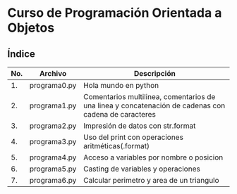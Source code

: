 # Curso de Programación Orientada a Objetos

## Índice

|No.|Archivo|Descripción|
|--|--|--|
|1.|programa0.py|Hola mundo en python|
|2.|programa1.py|Comentarios multilinea, comentarios de una linea y concatenación de cadenas con cadena de caracteres|
|3.|programa2.py|Impresión de datos con str.format|
|4.|programa3.py|Uso del print con operaciones aritméticas(.format)
|5.|programa4.py|Acceso a variables por nombre o posicion|
|6.|programa5.py|Casting de variables y operaciones|
|7.|programa6.py|Calcular perimetro y area de un triangulo|



